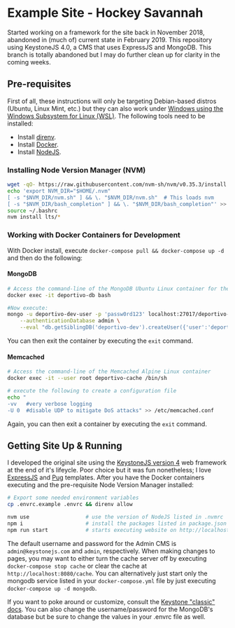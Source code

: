 # Example Site - Hockey Savannah

Started working on a framework for the site back in November 2018, abandoned in (much of) current state in February 2019.  This repository using KeystoneJS 4.0, a CMS that uses ExpressJS and MongoDB.  This branch is totally abandoned but I may do further clean up for clarity in the coming weeks.

## Pre-requisites

First of all, these instructions will only be targeting Debian-based distros (Ubuntu, Linux Mint, etc.) but they can also work under [Windows using the Windows Subsystem for Linux (WSL)](https://docs.microsoft.com/en-us/windows/wsl/about).  The following tools need to be installed:

- Install [direnv](https://direnv.net).
- Install [Docker](https://www.docker.com).
- Install [NodeJS](https://nodejs.org/en/download/).

### Installing Node Version Manager (NVM)

```bash
wget -qO- https://raw.githubusercontent.com/nvm-sh/nvm/v0.35.3/install.sh | bash
echo 'export NVM_DIR="$HOME/.nvm"
[ -s "$NVM_DIR/nvm.sh" ] && \. "$NVM_DIR/nvm.sh"  # This loads nvm
[ -s "$NVM_DIR/bash_completion" ] && \. "$NVM_DIR/bash_completion"' >> ~/.bashrc
source ~/.bashrc
nvm install lts/* 
```

### Working with Docker Containers for Development

With Docker install, execute `docker-compose pull && docker-compose up -d` and then do the following:

#### MongoDB

```bash
# Access the command-line of the MongoDB Ubuntu Linux container for the database
docker exec -it deportivo-db bash

#Now execute:
mongo -u deportivo-dev-user -p 'passw0rd123' localhost:27017/deportivo-dev \
    --authenticationDatabase admin \
    --eval "db.getSiblingDB('deportivo-dev').createUser({'user':'deportivo-dev-user','pwd':'passw0rd123','roles':[{ 'role': 'dbOwner','db':'deportivo-dev'}]})"
```

You can then exit the container by executing the `exit` command.

#### Memcached

```bash
# Access the command-line of the Memcached Alpine Linux container
docker exec -it --user root deportivo-cache /bin/sh

# execute the following to create a configuration file
echo " 
-vv   #very verbose logging
-U 0  #disable UDP to mitigate DoS attacks" >> /etc/memcached.conf
```

Again, you can then exit a container by executing the `exit` command.

## Getting Site Up & Running

I developed the original site using the [KeystoneJS version 4](https://github.com/keystonejs/keystone-classic) web framework at the end of it's lifeycle.  Poor choice but it was fun nonetheless; I love [ExpressJS](https://expressjs.com/) and [Pug](https://pugjs.org) templates.  After you have the Docker containers executing and the pre-requisite Node Version Manager installed:

```bash
# Export some needed environment variables
cp .envrc.example .envrc && direnv allow

nvm use                  # use the version of NodeJS listed in .nvmrc
npm i                    # install the packages listed in package.json
npm run start            # starts executing website on http://localhost:$PORT
```

The default username and password for the Admin CMS is `admin@keystonejs.com` and `admin`, respectively.  When making changes to pages, you may want to either turn the cache server off by executing `docker-compose stop cache` or clear the cache at `http://localhost:8080/cache`.  You can alternatively just start only the mongodb service listed in your `docker-compose.yml` file by just executing `docker-compose up -d mongodb`.

If you want to poke around or customize, consult the [Keystone "classic" docs](https://v4.keystonejs.com/).  You can also change the username/password for the MongoDB's database but be sure to change the values in your .envrc file as well.
